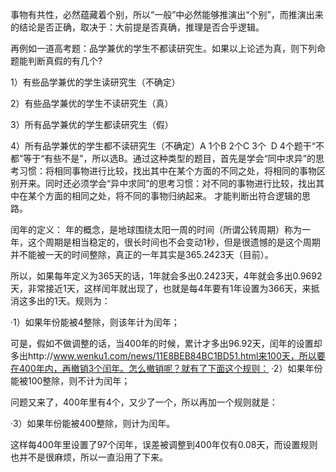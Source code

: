 事物有共性，必然蕴藏着个别，所以“一般”中必然能够推演出“个别”，而推演出来的结论是否正确，取决于：大前提是否真确，推理是否合乎逻辑。

再例如一道高考题：品学兼优的学生不都读研究生。如果以上论述为真，则下列命题能判断真假的有几个?

1）有些品学兼优的学生读研究生（不确定）

2）有些品学兼优的学生不读研究生（真）

3）所有品学兼优的学生都读研究生（假）

4）所有品学兼优的学生都不读研究生（不确定）A 1个B 2个C 3个  D 4个题干“不都”等于“有些不是”，所以选B。通过这种类型的题目，首先是学会“同中求异”的思考习惯：将相同事物进行比较，找出其中在某个方面的不同之处，将相同的事物区别开来。同时还必须学会“异中求同”的思考习惯：对不同的事物进行比较，找出其中在某个方面的相同之处，将不同的事物归纳起来。 才能判断出符合逻辑的思路。

闰年的定义：
年的概念，是地球围绕太阳一周的时间（所谓公转周期）称为一年，这个周期是相当稳定的，很长时间也不会变动1秒，但是很遗憾的是这个周期并不能被一天的时间整除，真正的一年其实是365.2423天（目前）。

所以，如果每年定义为365天的话，1年就会多出0.2423天，4年就会多出0.9692天，非常接近1天，这样闰年就出现了，也就是每4年要有1年设置为366天，来抵消这多出的1天。规则为：

·1）如果年份能被4整除，则该年计为闰年；

可是，假如不做调整的话，当400年的时候，累计才多出96.92天，闰年的设置却多出http://www.wenku1.com/news/11E8BEB84BC1BD51.html来100天，所以要在400年内，再撤销3个闰年。怎么撤销呢？就有了下面这个规则： ·2）如果年份能被100整除，则不计为闰年；

问题又来了，400年里有4个，又少了一个，所以再加一个规则就是：

·3）如果年份能被400整除，则计为闰年。

这样每400年里设置了97个闰年，误差被调整到400年仅有0.08天，而设置规则也并不是很麻烦，所以一直沿用了下来。